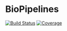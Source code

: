 # BioPipelines

[![Build Status](https://github.com/cihga39871/BioPipelines.jl/actions/workflows/CI.yml/badge.svg?branch=main)](https://github.com/cihga39871/BioPipelines.jl/actions/workflows/CI.yml?query=branch%3Amain)
[![Coverage](https://codecov.io/gh/cihga39871/BioPipelines.jl/branch/main/graph/badge.svg)](https://codecov.io/gh/cihga39871/BioPipelines.jl)
